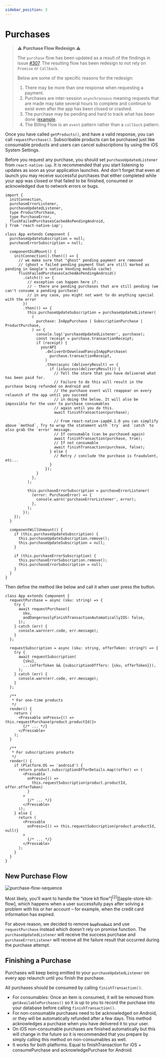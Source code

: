 ```yaml
---
sidebar_position: 3
---
```


# Purchases

> :warning: **Purchase Flow Redesign** :warning:
>
> The `purchase` flow has been updated as a result of the findings in issue [#307](https://github.com/dooboolab/react-native-iap/issues/307).
> The resulting flow has been redesign to not rely on `Promise` or `Callback`.
>
> Below are some of the specific reasons for the redesign:
>
> 1. There may be more than one response when requesting a payment.
> 2. Purchases are inter-session `asynchronuous` meaning requests that are made may take several hours to complete and continue to exist even after the app has been closed or crashed.
> 3. The purchase may be pending and hard to track what has been done ([example](https://github.com/dooboolab/react-native-iap/issues/307).
> 4. The Billing Flow is an `event` pattern rather than a `callback` pattern.

Once you have called `getProducts()`, and have a valid response, you can call `requestPurchase()`. Subscribable products can be purchased just like consumable products and users can cancel subscriptions by using the iOS System Settings.

Before you request any purchase, you should set `purchaseUpdatedListener` from `react-native-iap`. It is recommended that you start listening to updates as soon as your application launches. And don't forget that even at launch you may receive successful purchases that either completed while your app was closed or that failed to be finished, consumed or acknowledged due to network errors or bugs.

```tsx
import {
  initConnection,
  purchaseErrorListener,
  purchaseUpdatedListener,
  type ProductPurchase,
  type PurchaseError,
  flushFailedPurchasesCachedAsPendingAndroid,
} from 'react-native-iap';

class App extends Component {
  purchaseUpdateSubscription = null;
  purchaseErrorSubscription = null;

  componentDidMount() {
    initConnection().then(() => {
      // we make sure that "ghost" pending payment are removed
      // (ghost = failed pending payment that are still marked as pending in Google's native Vending module cache)
      flushFailedPurchasesCachedAsPendingAndroid()
        .catch(() => {
          // exception can happen here if:
          // - there are pending purchases that are still pending (we can't consume a pending purchase)
          // in any case, you might not want to do anything special with the error
        })
        .then(() => {
          this.purchaseUpdateSubscription = purchaseUpdatedListener(
            (
              purchase: InAppPurchase | SubscriptionPurchase | ProductPurchase,
            ) => {
              console.log('purchaseUpdatedListener', purchase);
              const receipt = purchase.transactionReceipt;
              if (receipt) {
                yourAPI
                  .deliverOrDownloadFancyInAppPurchase(
                    purchase.transactionReceipt,
                  )
                  .then(async (deliveryResult) => {
                    if (isSuccess(deliveryResult)) {
                      // Tell the store that you have delivered what has been paid for.
                      // Failure to do this will result in the purchase being refunded on Android and
                      // the purchase event will reappear on every relaunch of the app until you succeed
                      // in doing the below. It will also be impossible for the user to purchase consumables
                      // again until you do this.
                      await finishTransaction(purchase);

                      // From react-native-iap@4.1.0 you can simplify above `method`. Try to wrap the statement with `try` and `catch` to also grab the `error` message.
                      // If consumable (can be purchased again)
                      await finishTransaction(purchase, true);
                      // If not consumable
                      await finishTransaction(purchase, false);
                    } else {
                      // Retry / conclude the purchase is fraudulent, etc...
                    }
                  });
              }
            },
          );

          this.purchaseErrorSubscription = purchaseErrorListener(
            (error: PurchaseError) => {
              console.warn('purchaseErrorListener', error);
            },
          );
        });
    });
  }

  componentWillUnmount() {
    if (this.purchaseUpdateSubscription) {
      this.purchaseUpdateSubscription.remove();
      this.purchaseUpdateSubscription = null;
    }

    if (this.purchaseErrorSubscription) {
      this.purchaseErrorSubscription.remove();
      this.purchaseErrorSubscription = null;
    }
  }
}
```

Then define the method like below and call it when user press the button.

```tsx
class App extends Component {
  requestPurchase = async (sku: string) => {
    try {
      await requestPurchase({
        sku,
        andDangerouslyFinishTransactionAutomaticallyIOS: false,
      });
    } catch (err) {
      console.warn(err.code, err.message);
    }
  };

  requestSubscription = async (sku: string, offerToken: string?) => {
    try {
      await requestSubscription(
        {sku},
        ...(offerToken && {subscriptionOfffers: {sku, offerToken}}),
      );
    } catch (err) {
      console.warn(err.code, err.message);
    }
  };

  /**
   * For one-time products
   */
  render() {
    return (
      <Pressable onPress={() => this.requestPurchase(product.productId)}>
        {/* ... */}
      </Pressable>
    );
  }

  /**
   * For subscriptions products
   */
  render() {
    if (Platform.OS == 'android') {
      return product.subscriptionOfferDetails.map((offer) => (
        <Pressable
          onPress={() =>
            this.requestSubscription(product.productId, offer.offerToken)
          }
        >
          {/* ... */}
        </Pressable>
      ));
    } else {
      return (
        <Pressable
          onPress={() => this.requestSubscription(product.productId, null)}
        >
          {/* ... */}
        </Pressable>
      );
    }
  }
}
```

## New Purchase Flow

![purchase-flow-sequence](../../static/img/react-native-iapv3.svg)

Most likely, you'll want to handle the “store kit flow”[<sup>\[2\]</sup>][apple-store-kit-flow],
which happens when a user successfully pays after solving a problem with his or her account – for example, when the credit card information has expired.

For above reason, we decided to remove ~~`buyProduct`~~ and use `requestPurchase` instead which doesn't rely on promise function. The `purchaseUpdatedListener` will receive the success purchase and `purchaseErrorListener` will receive all the failure result that occurred during the purchase attempt.

## Finishing a Purchase

Purchases will keep being emitted to your `purchaseUpdatedListener` on every app relaunch until you finish the purchase.

All purchases should be consumed by calling `finishTransaction()`.

- For consumables: Once an item is consumed, it will be removed from `getAvailablePurchases()` so it is up to you to record the purchase into your database before calling `finishTransaction()`.
- For non-consumable purchases need to be acknowledged on Android, or they will be automatically refunded after a few days. This method acknowledges a purchase when you have delivered it to your user.
- On iOS non-consumable purchases are finished automatically but this will change in the future so it is recommended that you prepare by simply calling this method on non-consumables as well.
- It works for both platforms. Equal to finishTransaction for iOS + consumePurchase and acknowledgePurchase for Android.
